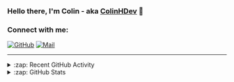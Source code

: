 ### Hello there, I'm Colin - aka [ColinHDev](https://github.com/ColinHDev) 👋

### Connect with me:

<a href="https://github.com/ColinHDev"><img src="https://img.icons8.com/bubbles/60/000000/github.png" alt="GitHub"/></a>
<a href="mailto:colinheidfeld@gmail.com"><img src="https://img.icons8.com/bubbles/60/000000/gmail-new.png" alt="Mail"/></a>


---


<details>
  <summary>:zap: Recent GitHub Activity</summary>

<!--START_SECTION:activity-->
1. 🗣 Commented on [#2042](https://github.com/OpenEnergyPlatform/ontology/pull/2042#issuecomment-2875546877) in [OpenEnergyPlatform/ontology](https://github.com/OpenEnergyPlatform/ontology)
2. 🗣 Commented on [#2054](https://github.com/OpenEnergyPlatform/ontology/pull/2054#issuecomment-2875433788) in [OpenEnergyPlatform/ontology](https://github.com/OpenEnergyPlatform/ontology)
3. 🗣 Commented on [#2050](https://github.com/OpenEnergyPlatform/ontology/pull/2050#issuecomment-2875370878) in [OpenEnergyPlatform/ontology](https://github.com/OpenEnergyPlatform/ontology)
4. 🗣 Commented on [#8](https://github.com/MGlauer/web-fitch/issues/8#issuecomment-2864498646) in [MGlauer/web-fitch](https://github.com/MGlauer/web-fitch)
5. ❗ Opened issue [#8](https://github.com/MGlauer/web-fitch/issues/8) in [MGlauer/web-fitch](https://github.com/MGlauer/web-fitch)
6. ❗ Opened issue [#7](https://github.com/MGlauer/web-fitch/issues/7) in [MGlauer/web-fitch](https://github.com/MGlauer/web-fitch)
7. 🗣 Commented on [#5](https://github.com/MGlauer/web-fitch/issues/5#issuecomment-2864255829) in [MGlauer/web-fitch](https://github.com/MGlauer/web-fitch)
8. 🗣 Commented on [#2043](https://github.com/OpenEnergyPlatform/ontology/pull/2043#issuecomment-2848874757) in [OpenEnergyPlatform/ontology](https://github.com/OpenEnergyPlatform/ontology)
9. 🗣 Commented on [#2042](https://github.com/OpenEnergyPlatform/ontology/pull/2042#issuecomment-2848864925) in [OpenEnergyPlatform/ontology](https://github.com/OpenEnergyPlatform/ontology)
10. 🗣 Commented on [#2044](https://github.com/OpenEnergyPlatform/ontology/issues/2044#issuecomment-2848843541) in [OpenEnergyPlatform/ontology](https://github.com/OpenEnergyPlatform/ontology)
<!--END_SECTION:activity-->

</details>

<details>
  <summary>:zap: GitHub Stats</summary>

  <img alt="ColinHDev's GitHub Stats" src="https://github-readme-stats.vercel.app/api?username=ColinHDev&theme=dark&count_private=true&show_icons=true&hide_rank=true&include_all_commits=true" />
  <img alt="ColinHDev's GitHub Stats" src="https://github-readme-stats.vercel.app/api/top-langs/?username=ColinHDev&theme=dark&show_icons=true" />
  <img alt="ColinHDev's GitHub Stats" src="https://github-profile-trophy.vercel.app/?username=ColinHDev&theme=darkhub" />

</details>
